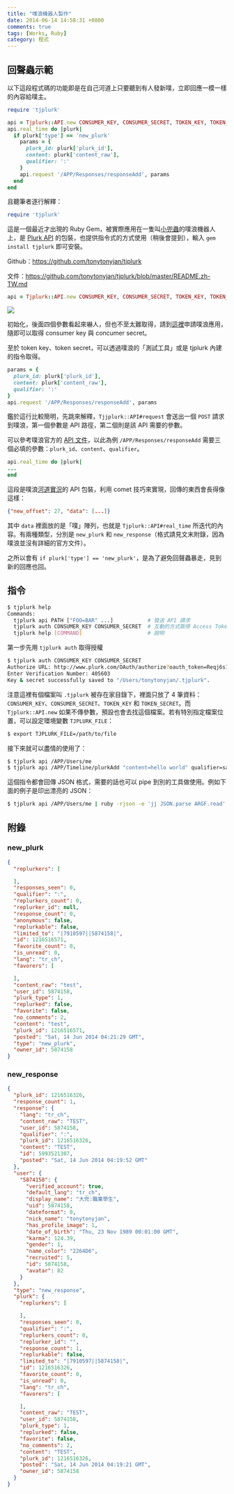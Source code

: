 ```yaml
---
title: "噗浪機器人製作"
date: 2014-06-14 14:58:31 +0800
comments: true
tags: [Works, Ruby]
category: 程式
---
```


## 回聲蟲示範

以下這段程式碼的功能即是在自己河道上只要聽到有人發新噗，立即回應一模一樣的內容給噗主。

```ruby
require 'tjplurk'

api = Tjplurk::API.new CONSUMER_KEY, CONSUMER_SECRET, TOKEN_KEY, TOKEN_SECRET
api.real_time do |plurk|
  if plurk['type'] == 'new_plurk'
    params = {
      plurk_id: plurk['plurk_id'],
      content: plurk['content_raw'],
      qualifier: ':'
    }
    api.request '/APP/Responses/responseAdd', params
  end
end
```

且聽筆者逐行解釋：

```ruby
require 'tjplurk'
```

這是一個最近才出現的 Ruby Gem，被實際應用在一隻叫[小兜蟲](http://dodo.brainana.com/)的噗浪機器人上，是 [Plurk API](http://www.plurk.com/API) 的包裝，也提供指令式的方式使用（稍後會提到），輸入 `gem install tjplurk` 即可安裝。

Github：https://github.com/tonytonyjan/tjplurk

文件：https://github.com/tonytonyjan/tjplurk/blob/master/README.zh-TW.md

```ruby
api = Tjplurk::API.new CONSUMER_KEY, CONSUMER_SECRET, TOKEN_KEY, TOKEN_SECRET
```

![](/images/plurk_app.png)

初始化，後面四個參數看起來嚇人，但也不至太難取得，請到[這裡](http://www.plurk.com/PlurkApp/)申請噗浪應用，隨即可以取得 consumer key 與 concumer secret。

至於 token key、token secret，可以透過噗浪的「測試工具」或是 tjplurk 內建的指令取得。

```ruby
params = {
  plurk_id: plurk['plurk_id'],
  content: plurk['content_raw'],
  qualifier: ':'
}
api.request '/APP/Responses/responseAdd', params
```

鑑於這行比較簡明，先跳來解釋，`Tjjplurk::API#request` 會送出一個 `POST` 請求到噗浪，第一個參數是 API 路徑，第二個則是該 API 需要的參數。

可以參考噗浪官方的 [API 文件](http://www.plurk.com/API#/APP/Responses/responseAdd)，以此為例 `/APP/Responses/responseAdd` 需要三個必填的參數：`plurk_id`、`content`、`qualifier`。

```ruby
api.real_time do |plurk|
...
end
```

這段是噗浪[河道實況](http://www.plurk.com/API#realtime)的 API 包裝，利用 comet 技巧來實現，回傳的東西會長得像這樣：

```json
{"new_offset": 27, "data": [...]} 
```

其中 `data` 裡面放的是「噗」陣列，也就是 `Tjplurk::API#real_time` 所迭代的內容。有兩種類型，分別是 `new_plurk` 和 `new_response`（格式請見文末附錄，因為噗浪並沒有詳細的官方文件）。

之所以會有 `if plurk['type'] == 'new_plurk'`，是為了避免回聲蟲暴走，見到新的回應也回。

## 指令

```bash
$ tjplurk help
Commands:
  tjplurk api PATH ["FOO=BAR" ...]           # 發送 API 請求
  tjplurk auth CONSUMER_KEY CONSUMER_SECRET  # 互動的方式取得 Access Token
  tjplurk help [COMMAND]                     # 說明
```

第一步先用 `tjplurk auth` 取得授權

```bash
$ tjplurk auth CONSUMER_KEY CONSUMER_SECRET
Authorize URL: http://www.plurk.com/OAuth/authorize?oauth_token=Reqj6s1zowzn
Enter Verification Number: 405603
Key & secret successfully saved to "/Users/tonytonyjan/.tjplurk".
```

注意這裡有個檔案叫 `.tjplurk` 被存在家目錄下，裡面只放了 4 筆資料：`CONSUMER_KEY`、`CONSUMER_SECRET`、`TOKEN_KEY` 和 `TOKEN_SECRET`。而 `Tjplurk::API.new` 如果不傳參數，預設也會去找這個檔案。若有特別指定檔案位置，可以設定環境變數 `TJPLURK_FILE`：

```bash
$ export TJPLURK_FILE=/path/to/file
```

接下來就可以盡情的使用了：

```bash
$ tjplurk api /APP/Users/me
$ tjplurk api /APP/Timeline/plurkAdd "content=hello world" qualifier=says
```

這個指令都會回傳 JSON 格式，需要的話也可以 pipe 到別的工具做使用。例如下面的例子是印出漂亮的 JSON：

```bash
$ tjplurk api /APP/Users/me | ruby -rjson -e 'jj JSON.parse ARGF.read'
```

## 附錄

### new_plurk

```json
{
  "replurkers": [

  ],
  "responses_seen": 0,
  "qualifier": ":",
  "replurkers_count": 0,
  "replurker_id": null,
  "response_count": 0,
  "anonymous": false,
  "replurkable": false,
  "limited_to": "|7910597||5874158|",
  "id": 1216516571,
  "favorite_count": 0,
  "is_unread": 0,
  "lang": "tr_ch",
  "favorers": [

  ],
  "content_raw": "test",
  "user_id": 5874158,
  "plurk_type": 1,
  "replurked": false,
  "favorite": false,
  "no_comments": 2,
  "content": "test",
  "plurk_id": 1216516571,
  "posted": "Sat, 14 Jun 2014 04:21:29 GMT",
  "type": "new_plurk",
  "owner_id": 5874158
}
```

### new_response

```json
{
  "plurk_id": 1216516326,
  "response_count": 1,
  "response": {
    "lang": "tr_ch",
    "content_raw": "TEST",
    "user_id": 5874158,
    "qualifier": ":",
    "plurk_id": 1216516326,
    "content": "TEST",
    "id": 5993521307,
    "posted": "Sat, 14 Jun 2014 04:19:52 GMT"
  },
  "user": {
    "5874158": {
      "verified_account": true,
      "default_lang": "tr_ch",
      "display_name": "大兜:職業學生",
      "uid": 5874158,
      "dateformat": 0,
      "nick_name": "tonytonyjan",
      "has_profile_image": 1,
      "date_of_birth": "Thu, 23 Nov 1989 00:01:00 GMT",
      "karma": 124.39,
      "gender": 1,
      "name_color": "2264D6",
      "recruited": 5,
      "id": 5874158,
      "avatar": 82
    }
  },
  "type": "new_response",
  "plurk": {
    "replurkers": [

    ],
    "responses_seen": 0,
    "qualifier": ":",
    "replurkers_count": 0,
    "replurker_id": "",
    "response_count": 1,
    "replurkable": false,
    "limited_to": "|7910597||5874158|",
    "id": 1216516326,
    "favorite_count": 0,
    "is_unread": 0,
    "lang": "tr_ch",
    "favorers": [

    ],
    "content_raw": "TEST",
    "user_id": 5874158,
    "plurk_type": 1,
    "replurked": false,
    "favorite": false,
    "no_comments": 2,
    "content": "TEST",
    "plurk_id": 1216516326,
    "posted": "Sat, 14 Jun 2014 04:19:21 GMT",
    "owner_id": 5874158
  }
}
```